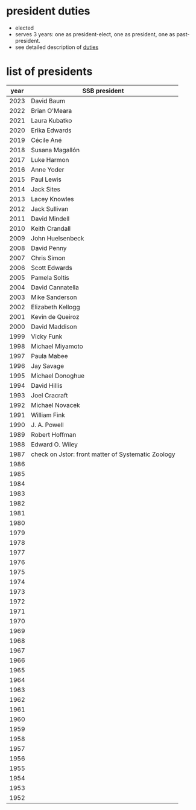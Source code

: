 # president duties

- elected
- serves 3 years:
one as president-elect,
one as president,
one as past-president.
- see detailed description of [duties](SSB_PresDuties.pdf)

# list of presidents

| year | SSB president |
|------|---------------|
| 2023 | David Baum |
| 2022 | Brian O'Meara |
| 2021 | Laura Kubatko |
| 2020 | Erika Edwards |
| 2019 | Cécile Ané    |
| 2018 | Susana Magallón |
| 2017 | Luke Harmon   |
| 2016 | Anne Yoder    |
| 2015 | Paul Lewis    |
| 2014 | Jack Sites    |
| 2013 | Lacey Knowles |
| 2012 | Jack Sullivan |
| 2011 | David Mindell |
| 2010 | Keith Crandall |
| 2009 | John Huelsenbeck |
| 2008 | David Penny   |
| 2007 | Chris Simon   |
| 2006 | Scott Edwards |
| 2005 | Pamela Soltis |
| 2004 | David Cannatella |
| 2003 | Mike Sanderson |
| 2002 | Elizabeth Kellogg |
| 2001 | Kevin de Queiroz |
| 2000 | David Maddison |
| 1999 | Vicky Funk     |
| 1998 | Michael Miyamoto |
| 1997 | Paula Mabee    |
| 1996 | Jay Savage     |
| 1995 | Michael Donoghue |
| 1994 | David Hillis   |
| 1993 | Joel Cracraft  |
| 1992 | Michael Novacek |
| 1991 | William Fink   |
| 1990 | J. A. Powell   |
| 1989 | Robert Hoffman |
| 1988 | Edward O. Wiley |
| 1987 | check on Jstor: front matter of Systematic Zoology |
| 1986 |  |
| 1985 |  |
| 1984 |  |
| 1983 |  |
| 1982 |  |
| 1981 |  |
| 1980 |  |
| 1979 |  |
| 1978 |  |
| 1977 |  |
| 1976 |  |
| 1975 |  |
| 1974 |  |
| 1973 |  |
| 1972 |  |
| 1971 |  |
| 1970 |  |
| 1969 |  |
| 1968 |  |
| 1967 |  |
| 1966 |  |
| 1965 |  |
| 1964 |  |
| 1963 |  |
| 1962 |  |
| 1961 |  |
| 1960 |  |
| 1959 |  |
| 1958 |  |
| 1957 |  |
| 1956 |  |
| 1955 |  |
| 1954 |  |
| 1953 |  |
| 1952 |  |
